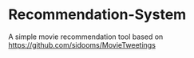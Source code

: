 # Recommendation-System
A simple movie recommendation tool based on https://github.com/sidooms/MovieTweetings
